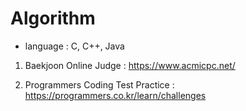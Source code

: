 # Algorithm

- language : C, C++, Java

1. Baekjoon Online Judge : https://www.acmicpc.net/

2. Programmers Coding Test Practice : https://programmers.co.kr/learn/challenges
